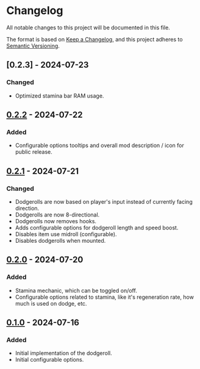 # Changelog

All notable changes to this project will be documented in this file.

The format is based on [Keep a Changelog](https://keepachangelog.com/en/1.1.0/),
and this project adheres to [Semantic Versioning](https://semver.org/spec/v2.0.0.html).

## [0.2.3] - 2024-07-23

### Changed

- Optimized stamina bar RAM usage.

## [0.2.2] - 2024-07-22

### Added

- Configurable options tooltips and overall mod description / icon for public release.

## [0.2.1] - 2024-07-21

### Changed

- Dodgerolls are now based on player's input instead of currently facing direction.
- Dodgerolls are now 8-directional.
- Dodgerolls now removes hooks.
- Adds configurable options for dodgeroll length and speed boost.
- Disables item use midroll (configurable).
- Disables dodgerolls when mounted.

## [0.2.0] - 2024-07-20

### Added

- Stamina mechanic, which can be toggled on/off.
- Configurable options related to stamina, like it's regeneration rate, how much is used on dodge, etc.

## [0.1.0] - 2024-07-16

### Added

- Initial implementation of the dodgeroll.
- Initial configurable options.

[0.2.2]: https://github.com/JonasueDaze/Dodgeroll/releases/tag/v0.2.2
[0.2.1]: https://github.com/JonasueDaze/Dodgeroll/releases/tag/v0.2.1
[0.2.0]: https://github.com/JonasueDaze/Dodgeroll/releases/tag/v0.2.0
[0.1.0]: https://github.com/JonasueDaze/Dodgeroll/releases/tag/v0.1.0